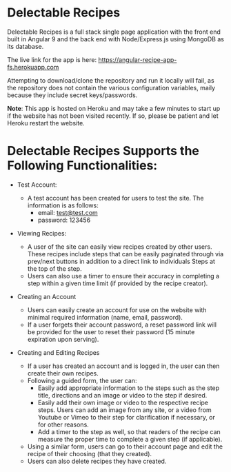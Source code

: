 # Delectable Recipes

Delectable Recipes is a full stack single page application with the front end built in Angular 9 and the back end with Node/Express.js using MongoDB as its database.

The live link for the app is here: https://angular-recipe-app-fs.herokuapp.com

Attempting to download/clone the repository and run it locally will fail, as the repository does not contain the various configuration variables, maily because they include secret keys/passwords.

**Note**: This app is hosted on Heroku and may take a few minutes to start up if the website has not been visited recently. If so, please be patient and let Heroku restart the website.

# Delectable Recipes Supports the Following Functionalities:

- Test Account:

  - A test account has been created for users to test the site. The information is as follows:
    - email: test@test.com
    - password: 123456

- Viewing Recipes:

  - A user of the site can easily view recipes created by other users. These recipes include steps that can be easily paginated through via prev/next buttons in addition to a direct link to individuals Steps at the top of the step.
  - Users can also use a timer to ensure their accuracy in completing a step within a given time limit (if provided by the recipe creator).

- Creating an Account

  - Users can easily create an account for use on the website with minimal required information (name, email, password).
  - If a user forgets their account password, a reset password link will be provided for the user to reset their password (15 minute expiration upon serving).

- Creating and Editing Recipes
  - If a user has created an account and is logged in, the user can then create their own recipes.
  - Following a guided form, the user can:
    - Easily add appropriate information to the steps such as the step title, directions and an image or video to the step if desired.
    - Easily add their own image or video to the respective recipe steps. Users can add an image from any site, or a video from Youtube or Vimeo to their step for clarification if necessary, or for other reasons.
    - Add a timer to the step as well, so that readers of the recipe can measure the proper time to complete a given step (if applicable).
  - Using a similar form, users can go to their account page and edit the recipe of their choosing (that they created).
  - Users can also delete recipes they have created.
